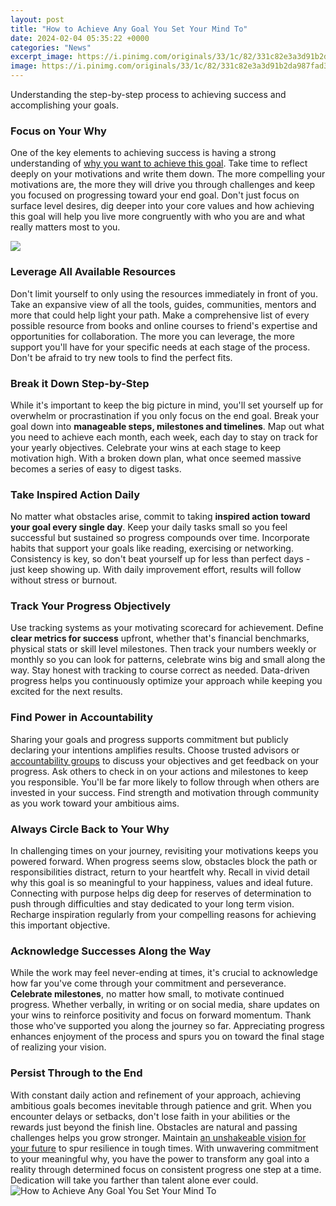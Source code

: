 ```yaml
---
layout: post
title: "How to Achieve Any Goal You Set Your Mind To"
date: 2024-02-04 05:35:22 +0000
categories: "News"
excerpt_image: https://i.pinimg.com/originals/33/1c/82/331c82e3a3d91b2da987fad33c986d63.jpg
image: https://i.pinimg.com/originals/33/1c/82/331c82e3a3d91b2da987fad33c986d63.jpg
---
```


Understanding the step-by-step process to achieving success and accomplishing your goals.
### Focus on Your Why
One of the key elements to achieving success is having a strong understanding of [why you want to achieve this goal](https://fistore.mysenprints.com/collection/achenbach). Take time to reflect deeply on your motivations and write them down. The more compelling your motivations are, the more they will drive you through challenges and keep you focused on progressing toward your end goal. Don't just focus on surface level desires, dig deeper into your core values and how achieving this goal will help you live more congruently with who you are and what really matters most to you.

![](https://d3eizkexujvlb4.cloudfront.net/2019/01/02211630/10-Steps-to-Reach-Your-Goals-YTS.jpg)
### Leverage All Available Resources 
Don't limit yourself to only using the resources immediately in front of you. Take an expansive view of all the tools, guides, communities, mentors and more that could help light your path. Make a comprehensive list of every possible resource from books and online courses to friend's expertise and opportunities for collaboration. The more you can leverage, the more support you'll have for your specific needs at each stage of the process. Don't be afraid to try new tools to find the perfect fits.
### Break it Down Step-by-Step
While it's important to keep the big picture in mind, you'll set yourself up for overwhelm or procrastination if you only focus on the end goal. Break your goal down into **manageable steps, milestones and timelines**. Map out what you need to achieve each month, each week, each day to stay on track for your yearly objectives. Celebrate your wins at each stage to keep motivation high. With a broken down plan, what once seemed massive becomes a series of easy to digest tasks.
### Take Inspired Action Daily
No matter what obstacles arise, commit to taking **inspired action toward your goal every single day**. Keep your daily tasks small so you feel successful but sustained so progress compounds over time. Incorporate habits that support your goals like reading, exercising or networking. Consistency is key, so don't beat yourself up for less than perfect days - just keep showing up. With daily improvement effort, results will follow without stress or burnout.
### Track Your Progress Objectively
Use tracking systems as your motivating scorecard for achievement. Define **clear metrics for success** upfront, whether that's financial benchmarks, physical stats or skill level milestones. Then track your numbers weekly or monthly so you can look for patterns, celebrate wins big and small along the way. Stay honest with tracking to course correct as needed. Data-driven progress helps you continuously optimize your approach while keeping you excited for the next results.
### Find Power in Accountability
Sharing your goals and progress supports commitment but publicly declaring your intentions amplifies results. Choose trusted advisors or [accountability groups](https://www.meetup.com/topics/goal-setting/) to discuss your objectives and get feedback on your progress. Ask others to check in on your actions and milestones to keep you responsible. You'll be far more likely to follow through when others are invested in your success. Find strength and motivation through community as you work toward your ambitious aims.
### Always Circle Back to Your Why
In challenging times on your journey, revisiting your motivations keeps you powered forward. When progress seems slow, obstacles block the path or responsibilities distract, return to your heartfelt why. Recall in vivid detail why this goal is so meaningful to your happiness, values and ideal future. Connecting with purpose helps dig deep for reserves of determination to push through difficulties and stay dedicated to your long term vision. Recharge inspiration regularly from your compelling reasons for achieving this important objective. 
### Acknowledge Successes Along the Way
While the work may feel never-ending at times, it's crucial to acknowledge how far you've come through your commitment and perseverance. **Celebrate milestones**, no matter how small, to motivate continued progress. Whether verbally, in writing or on social media, share updates on your wins to reinforce positivity and focus on forward momentum. Thank those who've supported you along the journey so far. Appreciating progress enhances enjoyment of the process and spurs you on toward the final stage of realizing your vision.
### Persist Through to the End
With constant daily action and refinement of your approach, achieving ambitious goals becomes inevitable through patience and grit. When you encounter delays or setbacks, don't lose faith in your abilities or the rewards just beyond the finish line. Obstacles are natural and passing challenges helps you grow stronger. Maintain [an unshakeable vision for your future](https://www.thepowermoviefree.com/) to spur resilience in tough times. With unwavering commitment to your meaningful why, you have the power to transform any goal into a reality through determined focus on consistent progress one step at a time. Dedication will take you farther than talent alone ever could.
![How to Achieve Any Goal You Set Your Mind To](https://i.pinimg.com/originals/33/1c/82/331c82e3a3d91b2da987fad33c986d63.jpg)